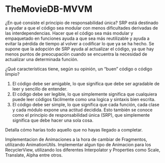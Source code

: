# TheMovieDB-MVVM

¿En qué consiste el principio de responsabilidad única?
SRP está destinado a ayudar a que el código sea modular con menos dificultades derivadas de las interdependencias. Hacer que el código sea más modular y empaquetado en funciones ayuda a que sea más reutilizable y ayuda a evitar la pérdida de tiempo al volver a codificar lo que ya se ha hecho. Se supone que la adopción de SRP ayuda al actualizar el código, ya que hay menos puntos de preocupación cuando se encuentra la necesidad de actualizar una determinada función.

¿Qué características tiene, según su opinión, un “buen” código o código limpio?
1. El código debe ser amigable, lo que significa que debe ser agradable de leer y sencillo de entender.
2. El código debe ser legible, lo que simplemente significa que cualquiera puede leer códigos fácilmente como una logica y sintaxis bien escrita.
3. El código debe ser simple, lo que significa que cada función, cada clase y cada módulo expone una actitud decidida. Esto también se conoce como el principio de responsabilidad única (SRP), que simplemente significa que debe hacer una sola cosa.

Detalla cómo harías todo aquello que no hayas llegado a completar.

Implementacion de Animaciones a la hora de cambiar de Fragmentos, utilizando AnimationUtils.
Implementar algun tipo de Animacion para los RecyclerView, utilizando los diferentes Interpolator y Properties como Scale, Translate, Alpha entre otros.
